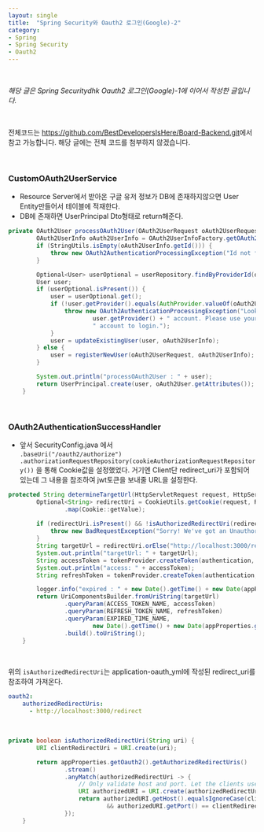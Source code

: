 ```yaml
---
layout: single
title:  "Spring Security와 Oauth2 로그인(Google)-2"
category:
- Spring
- Spring Security
- Oauth2
---
```


<br/>

*해당 글은 Spring Securitydhk Oauth2 로그인(Google)-1에 이어서 작성한 글입니다.*

<br/>

전체코드는 <https://github.com/BestDevelopersIsHere/Board-Backend.git>에서 참고 가능합니다. 해당 글에는 전체 코드를 첨부하지 않겠습니다.

<br/>

### CustomOAuth2UserService
- Resource Server에서 받아온 구글 유저 정보가 DB에 존재하지않으면 User Entity만들어서 테이블에 적재한다.
- DB에 존재하면 UserPrincipal Dto형태로 return해준다.

~~~java
private OAuth2User processOAuth2User(OAuth2UserRequest oAuth2UserRequest, OAuth2User oAuth2User) {
        OAuth2UserInfo oAuth2UserInfo = OAuth2UserInfoFactory.getOAuth2UserInfo(oAuth2UserRequest.getClientRegistration().getRegistrationId(), oAuth2User.getAttributes());
        if (StringUtils.isEmpty(oAuth2UserInfo.getId())) {
            throw new OAuth2AuthenticationProcessingException("Id not found from OAuth2 provider");
        }

        Optional<User> userOptional = userRepository.findByProviderId(oAuth2UserInfo.getId()); // providerId로 조회
        User user;
        if (userOptional.isPresent()) {
            user = userOptional.get();
            if (!user.getProvider().equals(AuthProvider.valueOf(oAuth2UserRequest.getClientRegistration().getRegistrationId()))) {
                throw new OAuth2AuthenticationProcessingException("Looks like you're signed up with " +
                        user.getProvider() + " account. Please use your " + user.getProvider() +
                        " account to login.");
            }
            user = updateExistingUser(user, oAuth2UserInfo);
        } else {
            user = registerNewUser(oAuth2UserRequest, oAuth2UserInfo);
        }

        System.out.println("processOAuth2User : " + user);
        return UserPrincipal.create(user, oAuth2User.getAttributes());
    }
~~~

<br/>

### OAuth2AuthenticationSuccessHandler

- 앞서 SecurityConfig.java 에서 <br/> 
`.baseUri("/oauth2/authorize")
.authorizationRequestRepository(cookieAuthorizationRequestRepository())` 을 통해 Cookie값을 설정했었다. 거기엔 Client단 redirect_uri가 포함되어있는데 그 내용을 참조하여 jwt토큰을 보내줄 URL을 설정한다.

~~~java
protected String determineTargetUrl(HttpServletRequest request, HttpServletResponse response, Authentication authentication) {
        Optional<String> redirectUri = CookieUtils.getCookie(request, REDIRECT_URI_PARAM_COOKIE_NAME)
                .map(Cookie::getValue);
        
        if (redirectUri.isPresent() && !isAuthorizedRedirectUri(redirectUri.get())) {
            throw new BadRequestException("Sorry! We've got an Unauthorized Redirect URI and can't proceed with the authentication");
        }
        String targetUrl = redirectUri.orElse("http://localhost:3000/redirect");
        System.out.println("targetUrl: " + targetUrl);
        String accessToken = tokenProvider.createToken(authentication, 0);
        System.out.println("access: " + accessToken);
        String refreshToken = tokenProvider.createToken(authentication, 1);

        logger.info("expired : " + new Date().getTime() + new Date(appProperties.getAuth().getTokenExpirationMsec()).getTime());
        return UriComponentsBuilder.fromUriString(targetUrl)
                .queryParam(ACCESS_TOKEN_NAME, accessToken)
                .queryParam(REFRESH_TOKEN_NAME, refreshToken)
                .queryParam(EXPIRED_TIME_NAME,
                        new Date().getTime() + new Date(appProperties.getAuth().getTokenExpirationMsec()).getTime())
                .build().toUriString();
    }
~~~

<br/>

위의 `isAuthorizedRedirectUri`는 application-oauth_yml에 작성된 redirect_uri를 참조하여 가져온다.

~~~yaml
oauth2:
    authorizedRedirectUris:
      - http://localhost:3000/redirect
~~~

<br/>

~~~java
private boolean isAuthorizedRedirectUri(String uri) {
        URI clientRedirectUri = URI.create(uri);

        return appProperties.getOauth2().getAuthorizedRedirectUris()
                .stream()
                .anyMatch(authorizedRedirectUri -> {
                    // Only validate host and port. Let the clients use different paths if they want to
                    URI authorizedURI = URI.create(authorizedRedirectUri);
                    return authorizedURI.getHost().equalsIgnoreCase(clientRedirectUri.getHost())
                            && authorizedURI.getPort() == clientRedirectUri.getPort();
                });
    }
~~~


